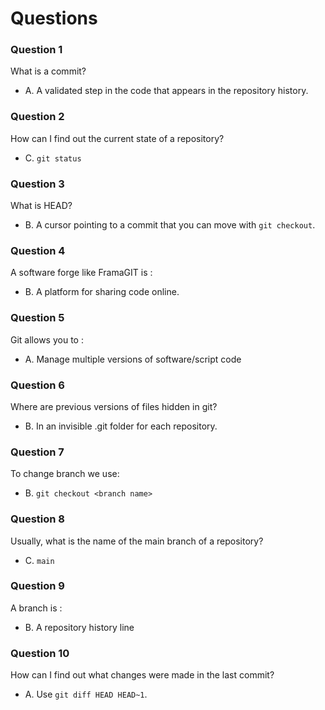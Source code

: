 # Questions

### Question 1

What is a commit?

- A. A validated step in the code that appears in the repository history.


### Question 2

How can I find out the current state of a repository?

- C. `git status`


### Question 3

What is HEAD?


- B. A cursor pointing to a commit that you can move with `git checkout`.


### Question 4

A software forge like FramaGIT is :

- B. A platform for sharing code online.

### Question 5

Git allows you to :

- A. Manage multiple versions of software/script code


### Question 6

Where are previous versions of files hidden in git?

- B. In an invisible .git folder for each repository.

### Question 7

To change branch we use:

- B. `git checkout <branch name>`

### Question 8

Usually, what is the name of the main branch of a repository?

- C. `main`

### Question 9

A branch is :

- B. A repository history line

### Question 10

How can I find out what changes were made in the last commit?

- A. Use `git diff HEAD HEAD~1`.